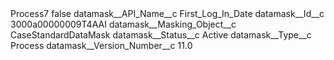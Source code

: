<?xml version="1.0" encoding="UTF-8"?>
<CustomMetadata xmlns="http://soap.sforce.com/2006/04/metadata" xmlns:xsi="http://www.w3.org/2001/XMLSchema-instance" xmlns:xsd="http://www.w3.org/2001/XMLSchema">
    <label>Process7</label>
    <protected>false</protected>
    <values>
        <field>datamask__API_Name__c</field>
        <value xsi:type="xsd:string">First_Log_In_Date</value>
    </values>
    <values>
        <field>datamask__Id__c</field>
        <value xsi:type="xsd:string">3000a00000009T4AAI</value>
    </values>
    <values>
        <field>datamask__Masking_Object__c</field>
        <value xsi:type="xsd:string">CaseStandardDataMask</value>
    </values>
    <values>
        <field>datamask__Status__c</field>
        <value xsi:type="xsd:string">Active</value>
    </values>
    <values>
        <field>datamask__Type__c</field>
        <value xsi:type="xsd:string">Process</value>
    </values>
    <values>
        <field>datamask__Version_Number__c</field>
        <value xsi:type="xsd:double">11.0</value>
    </values>
</CustomMetadata>
